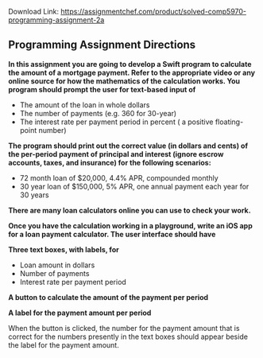 Download Link: https://assignmentchef.com/product/solved-comp5970-programming-assignment-2a
<br>
<h2><a id="user-content-programming-assignment-directions" class="anchor" href="https://github.com/EthanRao/COMP-5970/tree/master/Assignment%202a#programming-assignment-directions" aria-hidden="true"></a>Programming Assignment Directions</h2>

<strong>In this assignment you are going to develop a Swift program to calculate the amount of a mortgage payment. Refer to the appropriate video or any online source for how the mathematics of the calculation works. You program should prompt the user for text-based input of</strong>

<ul>

 <li>The amount of the loan in whole dollars</li>

 <li>The number of payments (e.g. 360 for 30-year)</li>

 <li>The interest rate per payment period in percent ( a positive floating-point number)</li>

</ul>

<strong>The program should print out the correct value (in dollars and cents) of the per-period payment of principal and interest (ignore escrow accounts, taxes, and insurance) for the following scenarios:</strong>

<ul>

 <li>72 month loan of $20,000, 4.4% APR, compounded monthly</li>

 <li>30 year loan of $150,000, 5% APR, one annual payment each year for 30 years</li>

</ul>

<strong>There are many loan calculators online you can use to check your work.</strong>

<strong>Once you have the calculation working in a playground, write an iOS app for a loan payment calculator. The user interface should have</strong>

<strong>Three text boxes, with labels, for</strong>

<ul>

 <li>Loan amount in dollars</li>

 <li>Number of payments</li>

 <li>Interest rate per payment period</li>

</ul>

<strong>A button to calculate the amount of the payment per period</strong>

<strong>A label for the payment amount per period</strong>

When the button is clicked, the number for the payment amount that is correct for the numbers presently in the text boxes should appear beside the label for the payment amount.